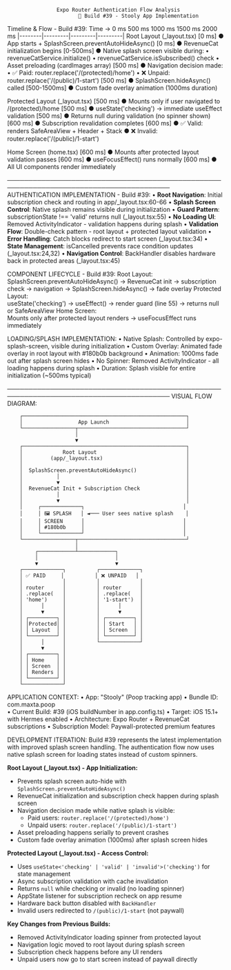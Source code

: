                     Expo Router Authentication Flow Analysis
                           📱 Build #39 - Stooly App Implementation

Timeline & Flow - Build #39:
Time →   0 ms     500 ms    1000 ms   1500 ms   2000 ms
         |--------|---------|---------|---------|
Root Layout (_layout.tsx)
 [0 ms]   ● App starts + SplashScreen.preventAutoHideAsync()
 [0 ms]   ● RevenueCat initialization begins
 [0-500ms] ● Native splash screen visible during:
             • revenueCatService.initialize()
             • revenueCatService.isSubscribed() check
             • Asset preloading (cardImages array)
 [500 ms] ● Navigation decision made:
             • ✅ Paid: router.replace('/(protected)/home')
             • ❌ Unpaid: router.replace('/(public)/1-start')
 [500 ms] ● SplashScreen.hideAsync() called
 [500-1500ms] ● Custom fade overlay animation (1000ms duration)

Protected Layout (_layout.tsx) 
 [500 ms] ● Mounts only if user navigated to /(protected)/home
 [500 ms] ● useState('checking') → immediate useEffect validation
 [500 ms] ● Returns null during validation (no spinner shown)
 [600 ms] ● Subscription revalidation completes
 [600 ms] ● ✅ Valid: renders SafeAreaView + Header + Stack
           ● ❌ Invalid: router.replace('/(public)/1-start')

Home Screen (home.tsx)
 [600 ms] ● Mounts after protected layout validation passes
 [600 ms] ● useFocusEffect() runs normally
 [600 ms] ● All UI components render immediately

────────────────────────────────────────────────────────────────────────────────────────
AUTHENTICATION IMPLEMENTATION - Build #39:
 • **Root Navigation**: Initial subscription check and routing in app/_layout.tsx:60-66
 • **Splash Screen Control**: Native splash remains visible during initialization
 • **Guard Pattern**: subscriptionState !== 'valid' returns null (_layout.tsx:55)
 • **No Loading UI**: Removed ActivityIndicator - validation happens during splash
 • **Validation Flow**: Double-check pattern - root layout + protected layout validation
 • **Error Handling**: Catch blocks redirect to start screen (_layout.tsx:34)
 • **State Management**: isCancelled prevents race condition updates (_layout.tsx:24,32)
 • **Navigation Control**: BackHandler disables hardware back in protected areas (_layout.tsx:45)

COMPONENT LIFECYCLE - Build #39:
 Root Layout:
    SplashScreen.preventAutoHideAsync() → RevenueCat init → subscription check → navigation → SplashScreen.hideAsync() → fade overlay
 Protected Layout:  
    useState('checking') → useEffect() → render guard (line 55) → returns null or SafeAreaView
 Home Screen:  
    Mounts only after protected layout renders → useFocusEffect runs immediately

LOADING/SPLASH IMPLEMENTATION:
 • Native Splash: Controlled by expo-splash-screen, visible during initialization
 • Custom Overlay: Animated fade overlay in root layout with #180b0b background
 • Animation: 1000ms fade out after splash screen hides
 • No Spinner: Removed ActivityIndicator - all loading happens during splash
 • Duration: Splash visible for entire initialization (~500ms typical)

────────────────────────────────────────────────────────────────────────────────────────
VISUAL FLOW DIAGRAM:
```
    ┌─────────────────────────────────────────────────────┐
    │                  App Launch                         │
    └─────────────────┬───────────────────────────────────┘
                      │
                      ▼
    ┌─────────────────────────────────────────────────────┐
    │             Root Layout                             │
    │         (app/_layout.tsx)                           │
    │                                                     │
    │  SplashScreen.preventAutoHideAsync()                │
    │           │                                         │
    │           ▼                                         │
    │  RevenueCat Init + Subscription Check               │
    │           │                                         │
    │           ▼                                         │
    │     ┌─────────────┐                                │
    │     │ 🖼️ SPLASH   │ ◄─── User sees native splash    │
    │     │ SCREEN      │                                │
    │     │ #180b0b     │                                │
    │     └─────────────┘                                │
    └─────────────────┬───────────────────────────────────┘
                      │
         ┌────────────┴────────────┐
         │                         │
         ▼                         ▼
    ┌─────────────┐          ┌─────────────┐
    │ ✅ PAID     │          │ ❌ UNPAID   │
    │             │          │             │
    │ router      │          │ router      │
    │ .replace(   │          │ .replace(   │
    │ 'home')     │          │ '1-start')  │
    │      │      │          │      │      │
    │      ▼      │          │      ▼      │
    │ ┌─────────┐ │          │ ┌─────────┐ │
    │ │Protected│ │          │ │ Start   │ │
    │ │ Layout  │ │          │ │ Screen  │ │
    │ └─────────┘ │          │ └─────────┘ │
    │      │      │          └─────────────┘
    │      ▼      │
    │ ┌─────────┐ │
    │ │ Home    │ │
    │ │ Screen  │ │
    │ │ Renders │ │
    │ └─────────┘ │
    └─────────────┘
```

APPLICATION CONTEXT:
 • App: "Stooly" (Poop tracking app)
 • Bundle ID: com.maxta.poop  
 • Current Build: #39 (iOS buildNumber in app.config.ts)
 • Target: iOS 15.1+ with Hermes enabled
 • Architecture: Expo Router + RevenueCat subscriptions
 • Subscription Model: Paywall-protected premium features

DEVELOPMENT ITERATION:
Build #39 represents the latest implementation with improved splash screen handling.
The authentication flow now uses native splash screen for loading states instead of custom spinners.

**Root Layout (_layout.tsx) - App Initialization:**
- Prevents splash screen auto-hide with `SplashScreen.preventAutoHideAsync()`
- RevenueCat initialization and subscription check happen during splash screen
- Navigation decision made while native splash is visible:
  - Paid users: `router.replace('/(protected)/home')`
  - Unpaid users: `router.replace('/(public)/1-start')`
- Asset preloading happens serially to prevent crashes
- Custom fade overlay animation (1000ms) after splash screen hides

**Protected Layout (_layout.tsx) - Access Control:**
- Uses `useState<'checking' | 'valid' | 'invalid'>('checking')` for state management
- Async subscription validation with cache invalidation
- Returns `null` while checking or invalid (no loading spinner)
- AppState listener for subscription recheck on app resume
- Hardware back button disabled with `BackHandler`
- Invalid users redirected to `/(public)/1-start` (not paywall)

**Key Changes from Previous Builds:**
- Removed ActivityIndicator loading spinner from protected layout
- Navigation logic moved to root layout during splash screen
- Subscription check happens before any UI renders
- Unpaid users now go to start screen instead of paywall directly